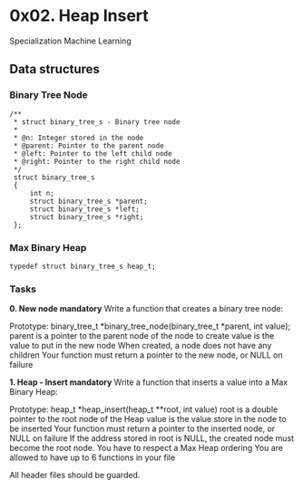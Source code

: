 # 0x02. Heap Insert
Specialization Machine Learning

## Data structures

### Binary Tree Node

```
/**
 * struct binary_tree_s - Binary tree node
 *
 * @n: Integer stored in the node
 * @parent: Pointer to the parent node
 * @left: Pointer to the left child node
 * @right: Pointer to the right child node
 */
 struct binary_tree_s
 {
     int n;
     struct binary_tree_s *parent;
     struct binary_tree_s *left;
     struct binary_tree_s *right;
 };
 ```

### Max Binary Heap

```
typedef struct binary_tree_s heap_t;
```

### Tasks

**0. New node mandatory**
Write a function that creates a binary tree node:

Prototype: binary_tree_t *binary_tree_node(binary_tree_t *parent, int value);
parent is a pointer to the parent node of the node to create
value is the value to put in the new node
When created, a node does not have any children
Your function must return a pointer to the new node, or NULL on failure

**1. Heap - Insert mandatory**
Write a function that inserts a value into a Max Binary Heap:

Prototype: heap_t *heap_insert(heap_t **root, int value)
root is a double pointer to the root node of the Heap
value is the value store in the node to be inserted
Your function must return a pointer to the inserted node, or NULL on failure
If the address stored in root is NULL, the created node must become the root node.
You have to respect a Max Heap ordering
You are allowed to have up to 6 functions in your file

All header files should be guarded.
